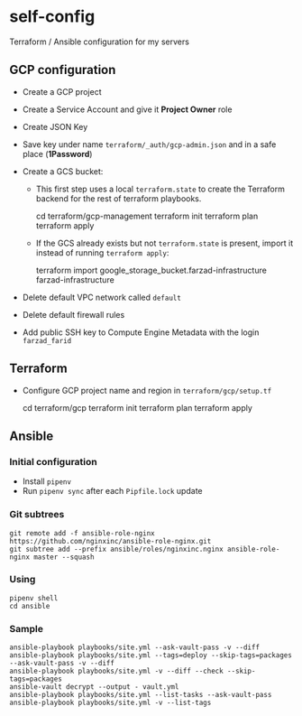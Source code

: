 # self-config

Terraform / Ansible configuration for my servers

## GCP configuration

* Create a GCP project
* Create a Service Account and give it **Project Owner** role
* Create JSON Key
* Save key under name `terraform/_auth/gcp-admin.json` and in a safe place (**1Password**)
* Create a GCS bucket:
  * This first step uses a local `terraform.state` to create the Terraform backend
    for the rest of terraform playbooks.


    cd terraform/gcp-management
    terraform init
    terraform plan
    terraform apply

  * If the GCS already exists but not `terraform.state` is present, import it instead of
    running `terraform apply`:


    terraform import google_storage_bucket.farzad-infrastructure farzad-infrastructure

* Delete default VPC network called `default`
* Delete default firewall rules
* Add public SSH key to Compute Engine Metadata with the login `farzad_farid`


## Terraform

* Configure GCP project name and region in `terraform/gcp/setup.tf`


    cd terraform/gcp
    terraform init
    terraform plan
    terraform apply


## Ansible

### Initial configuration
* Install `pipenv`
* Run `pipenv sync` after each `Pipfile.lock` update

### Git subtrees


    git remote add -f ansible-role-nginx https://github.com/nginxinc/ansible-role-nginx.git
    git subtree add --prefix ansible/roles/nginxinc.nginx ansible-role-nginx master --squash

### Using


    pipenv shell
    cd ansible


### Sample

    ansible-playbook playbooks/site.yml --ask-vault-pass -v --diff
    ansible-playbook playbooks/site.yml --tags=deploy --skip-tags=packages --ask-vault-pass -v --diff
    ansible-playbook playbooks/site.yml -v --diff --check --skip-tags=packages
    ansible-vault decrypt --output - vault.yml
    ansible-playbook playbooks/site.yml --list-tasks --ask-vault-pass
    ansible-playbook playbooks/site.yml -v --list-tags
